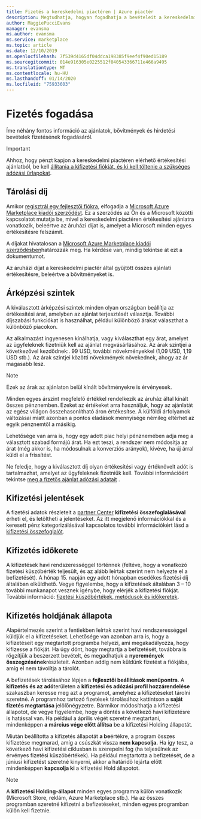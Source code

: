 ```yaml
---
title: Fizetés a kereskedelmi piactéren | Azure piactér
description: Megtudhatja, hogyan fogadhatja a bevételeit a kereskedelmi piactéren.
author: MaggiePucciEvans
manager: evansma
ms.author: evansma
ms.service: marketplace
ms.topic: article
ms.date: 12/10/2019
ms.openlocfilehash: 7f539d4165df04ddca198385f9eef4f90ed15189
ms.sourcegitcommit: 014e916305e0225512f040543366711e466a9495
ms.translationtype: MT
ms.contentlocale: hu-HU
ms.lasthandoff: 01/14/2020
ms.locfileid: "75933603"
---
```

# <a name="getting-paid"></a>Fizetés fogadása
Íme néhány fontos információ az ajánlatok, bővítmények és hirdetési bevételek fizetésének fogadásáról.

> [!IMPORTANT]
> Ahhoz, hogy pénzt kapjon a kereskedelmi piactéren elérhető értékesítési ajánlatból, be kell [állítania a kifizetési fiókját, és ki kell töltenie a szükséges adózási űrlapokat](set-up-your-payout-account-tax-forms.md).

## <a name="store-fee"></a>Tárolási díj

Amikor [regisztrál egy fejlesztői fiókra](https://go.microsoft.com/fwlink/p/?LinkID=615100), elfogadja a [Microsoft Azure Marketplace kiadói szerződést](https://go.microsoft.com/fwlink/p/?LinkID=699560). Ez a szerződés az Ön és a Microsoft közötti kapcsolatot mutatja be, mivel a kereskedelmi piactéren értékesítési ajánlatra vonatkozik, beleértve az áruházi díjat is, amelyet a Microsoft minden egyes értékesítésre felszámít.

A díjakat hivatalosan a [Microsoft Azure Marketplace kiadói szerződésben](https://go.microsoft.com/fwlink/p/?LinkID=699560)határozzák meg. Ha kérdése van, mindig tekintse át ezt a dokumentumot.

Az áruházi díjat a kereskedelmi piactér által gyűjtött összes ajánlati értékesítésre, beleértve a bővítményeket is.

## <a name="price-tiers"></a>Árképzési szintek

A kiválasztott árképzési szintek minden olyan országban beállítja az értékesítési árat, amelyben az ajánlat terjesztését választja. További díjszabási funkciókat is használhat, például különböző árakat választhat a különböző piacokon.

Az alkalmazást ingyenesen kínálhatja, vagy kiválaszthat egy árat, amelyet az ügyfeleknek fizetniük kell az ajánlat megvásárlásához. Az árak szintjei a következővel kezdődnek:. 99 USD, további növekményekkel (1,09 USD, 1,19 USD stb.). Az árak szintjei közötti növekmények növekednek, ahogy az ár magasabb lesz.

> [!NOTE] 
> Ezek az árak az ajánlaton belül kínált bővítményekre is érvényesek.

Minden egyes árszint megfelelő értékkel rendelkezik az áruház által kínált összes pénznemben. Ezeket az értékeket arra használjuk, hogy az ajánlatát az egész világon összehasonlítható áron értékesítse. A külföldi árfolyamok változásai miatt azonban a pontos eladások mennyisége némileg eltérhet az egyik pénznemtől a másikig.

Lehetősége van arra is, hogy egy adott piac helyi pénznemében adja meg a választott szabad formájú árat. Ha ezt teszi, a rendszer nem módosítja az árat (még akkor is, ha módosulnak a konverziós arányok), kivéve, ha új árral küldi el a frissítést. 

Ne feledje, hogy a kiválasztott díj olyan értékesítési vagy értéknövelt adót is tartalmazhat, amelyet az ügyfeleknek fizetniük kell. További információért tekintse [meg a fizetős ajánlat adózási adatait](tax-details-paid-transactions.md) .


## <a name="payout-reporting"></a>Kifizetési jelentések

A fizetési adatok részleteit a [partner Center](https://partner.microsoft.com/dashboard) **kifizetési összefoglalásával** érheti el, és letöltheti a jelentéseket. Az itt megjelenő információkkal és a keresett pénz kategorizálásával kapcsolatos további információkért lásd a [kifizetési összefoglalót](payout-summary.md).


## <a name="payout-timeframe"></a>Kifizetés időkerete

A kifizetések havi rendszerességgel történnek (feltéve, hogy a vonatkozó fizetési küszöbérték teljesült, és az alább leírtak szerint nem helyezte el a befizetését). A hónap 15. napján egy adott hónapban esedékes fizetési díj általában elküldhető. Vegye figyelembe, hogy a kifizetések általában 3 – 10 további munkanapot vesznek igénybe, hogy elérjék a kifizetési fiókját. További információ: [fizetési küszöbértékek, metódusok és időkeretek](payment-thresholds-methods-timeframes.md).


##  <a name="payout-hold-status"></a>Kifizetés holdjának állapota

Alapértelmezés szerint a fentiekben leírtak szerint havi rendszerességgel küldjük el a kifizetéseket. Lehetősége van azonban arra is, hogy a kifizetéseit egy megtartott programba helyezi, ami megakadályozza, hogy kifizesse a fiókját. Ha úgy dönt, hogy megtartja a befizetését, továbbra is rögzítjük a beszerzett bevételt, és megadhatjuk a **nyeremények összegzésének**részleteit. Azonban addig nem küldünk fizetést a fiókjába, amíg el nem távolítja a tárolót.

A befizetések tárolásához lépjen a **fejlesztői beállítások menüpontra**. A **kifizetés és az adó**területen a **kifizetési és adózási profil hozzárendelése** szakaszban keresse meg azt a programot, amelyhez a kifizetéseket tárolni szeretné. A programhoz tartozó fizetések tárolásához kattintson a **saját fizetés megtartása** jelölőnégyzetre. Bármikor módosíthatja a kifizetési állapotot, de vegye figyelembe, hogy a döntés a következő havi kifizetésre is hatással van. Ha például a április végét szeretné megtartani, mindenképpen **a március vége előtt állítsa** be a kifizetési Holding állapotát.

Miután beállította a kifizetés állapotát **a be**értékre, a program összes kifizetése megmarad, amíg a csúszkát vissza **nem kapcsolja.** Ha így tesz, a következő havi kifizetési ciklusban is szerepelni fog (ha teljesülnek az érvényes fizetési küszöbértékek). Ha például megtartotta a befizetését, de a júniusi kifizetést szeretné kinyerni, akkor a határidő lejárta előtt mindenképpen **kapcsolja ki** a kifizetési Hold állapotot.

> [!NOTE]
> A **kifizetési Holding-állapot** minden egyes programra külön vonatkozik (Microsoft Store, reklám, Azure Marketplace stb.). Ha az összes programban szeretné kifizetni a befizetéseket, minden egyes programban külön kell fizetnie.


 

 




